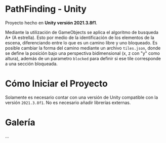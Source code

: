 # PathFinding - Unity

Proyecto hecho en **Unity versión 2021.3.8f1**.

Mediante la utilización de GameObjects se aplica el algoritmo de busqueda A* (A estrella). Esto por medio de la identificación de los elementos de la escena, diferenciando entre lo que es un camino libre y uno bloqueado. Es posible cambiar la forma del camino mediante un archivo `tiles.json`, donde se define la posición bajo una perspectiva bidimensional (x, z con "y" como altura), además de un parametro `blocked` para definir si ese tile corresponde a una sección bloqueada.

# Cómo Iniciar el Proyecto

Solamente es necesario contar con una versión de Unity compatible con la versión `2021.3.8f1`. No es necesario añadir librerías externas. 

# Galería

...
